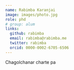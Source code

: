 ```yaml
---
name: Rabimba Karanjai
image: images/photo.jpg
role: phd
# group: alum
links:
  github: rabimba
  email: rabimba@rabimba.me
  twitter: rabimba
  orcid: 0000-0002-6705-6506
---
```


Chagolchanar charte pa